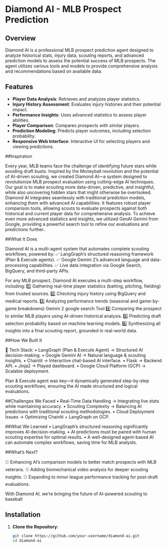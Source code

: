 # Diamond AI - MLB Prospect Prediction

## Overview
Diamond AI is a professional MLB prospect prediction agent designed to analyze historical stats, injury data, scouting reports, and advanced prediction models to assess the potential success of MLB prospects. The agent utilizes various tools and models to provide comprehensive analysis and recommendations based on available data.

## Features
- **Player Data Analysis**: Retrieves and analyzes player statistics.
- **Injury History Assessment**: Evaluates injury histories and their potential impact.
- **Performance Insights**: Uses advanced statistics to assess player abilities.
- **Player Comparison**: Compares prospects with similar players.
- **Prediction Modeling**: Predicts player outcomes, including selection probability.
- **Responsive Web Interface**: Interactive UI for selecting players and viewing predictions.


##Inspiration

Every year, MLB teams face the challenge of identifying future stars while avoiding draft busts. Inspired by the Moneyball revolution and the potential of AI-driven scouting, we created Diamond AI—a system designed to revolutionize MLB prospect evaluation using cutting-edge AI techniques. Our goal is to make scouting more data-driven, predictive, and insightful, while also uncovering hidden stars that might otherwise be overlooked.
Diamond AI integrates seamlessly with traditional prediction models, enhancing them with advanced AI capabilities. It features robust player comparison tools, allowing scouts to evaluate prospects against both historical and current player data for comprehensive analysis. To achieve even more advanced statistics and insights, we utilized GenAI Gemini from Google, providing a powerful search tool to refine our evaluations and predictions further..

##What It Does

Diamond AI is a multi-agent system that automates complete scouting workflows, powered by:
✅ LangGraph’s structured reasoning framework (Plan & Execute agents).
✅ Google Gemini 2’s advanced language and data-processing capabilities.
✅ Live data integration via Google Search, BigQuery, and third-party APIs.

For any MLB prospect, Diamond AI executes a multi-step workflow, including:
1️⃣ Gathering real-time player statistics (batting, pitching, fielding) from trusted sources.
2️⃣ Checking injury history using BigQuery and medical reports.
3️⃣ Analyzing performance trends (seasonal and game-by-game breakdowns) Gemini 2 google search Tool 
4️⃣ Comparing the prospect to similar MLB players using AI-driven historical analysis.
5️⃣ Predicting draft selection probability based on machine learning models.
6️⃣ Synthesizing all insights into a final scouting report, grounded in real-world data.

##How We Built It

🚀 Tech Stack:
• LangGraph (Plan & Execute Agent) → Structured AI decision-making.
• Google Gemini AI → Natural language & scouting insights.
• Chainlit → Interactive chat-based AI interface.
• Flask → Backend API.
• Jinja2 → Played dashboard.
• Google Cloud Platform (GCP) → Scalable deployment.

Plan & Execute agent was key—it dynamically generated step-by-step scouting workflows, ensuring the AI made structured and logical evaluations.

##Challenges We Faced
• Real-Time Data Handling → Integrating live stats while maintaining accuracy.
• Scouting Complexity → Balancing AI predictions with traditional scouting methodologies.
• Cloud Deployment Issues → Optimizing Chainlit + LangGraph on GCP.

##What We Learned
• LangGraph’s structured reasoning significantly improves AI decision-making.
• AI predictions must be paired with human scouting expertise for optimal results.
• A well-designed agent-based AI can automate complex workflows, saving time for MLB analysts.

##What’s Next?

⚾ Enhancing AI’s comparison models to better match prospects with MLB veterans.
⚾ Adding biomechanical video analysis for deeper scouting insights.
⚾ Expanding to minor league performance tracking for post-draft evaluations.

With Diamond AI, we’re bringing the future of AI-powered scouting to baseball


## Installation

1. **Clone the Repository**:
   ```sh
   git clone https://github.com/your-username/diamond-ai.git
   cd diamond-ai